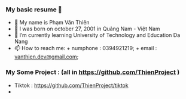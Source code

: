### My basic resume 👋
- 🦫 My name is Phạm Văn Thiên
- 🦫 I was born on october 27, 2001 in Quảng Nam - Việt Nam
- 🌱 I’m currently learning University of Technology and Education Da Nang
- 📫 How to reach me: 
      + numphone : 0394921219;
      + email : vanthien.dev@gmail.com;
### My Some Project : (all in https://github.com/ThienProject )
- Tiktok : https://github.com/ThienProject/tiktok
- 

